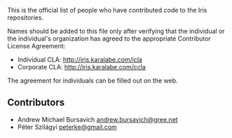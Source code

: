 This is the official list of people who have contributed code to the Iris repositories.

Names should be added to this file only after verifying that the individual or the individual's organization has agreed to the appropriate Contributor License Agreement:

 - Individual CLA: http://iris.karalabe.com/icla
 - Corporate CLA: http://iris.karalabe.com/ccla

The agreement for individuals can be filled out on the web.

  Contributors
----------------

 - Andrew Michael Bursavich <andrew.bursavich@gree.net>
 - Péter Szilágyi <peterke@gmail.com>

